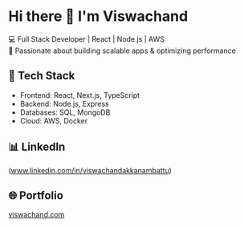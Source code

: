 # Hi there 👋 I'm Viswachand

💻 Full Stack Developer | React | Node.js | AWS  
🚀 Passionate about building scalable apps & optimizing performance  

## 🔧 Tech Stack
- Frontend: React, Next.js, TypeScript  
- Backend: Node.js, Express  
- Databases: SQL, MongoDB  
- Cloud: AWS, Docker  

## 📊 LinkedIn
(www.linkedin.com/in/viswachandakkanambattu)

## 🌐 Portfolio
[viswachand.com](https://viswachand.com)
